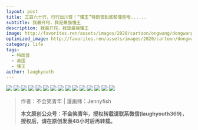 ```yaml
---
layout: post
title: 三百六十行，行行出川普！“懂王”特朗普到底都懂些啥......
subtitle: 我最开窍，我是最强懂王
description: 我最开窍，我是最强懂王
image: http://favorites.ren/assets/images/2020/cartoon/ongwang/dongwang00.jpeg
optimized_image: http://favorites.ren/assets/images/2020/cartoon/dongwang/dongwang00.jpeg
category: life
tags:
  - 特朗普
  - 美国
  - 懂王
author: laughyouth
---
```


![](http://favorites.ren/assets/images/2020/cartoon/dongwang/dongwang01.jpg)
![](http://favorites.ren/assets/images/2020/cartoon/dongwang/dongwang02.jpg)
![](http://favorites.ren/assets/images/2020/cartoon/dongwang/dongwang03.jpg)
![](http://favorites.ren/assets/images/2020/cartoon/dongwang/dongwang04.jpg)
![](http://favorites.ren/assets/images/2020/cartoon/dongwang/dongwang05.jpg)
![](http://favorites.ren/assets/images/2020/cartoon/dongwang/dongwang06.jpg)
![](http://favorites.ren/assets/images/2020/cartoon/dongwang/dongwang07.jpg)
![](http://favorites.ren/assets/images/2020/cartoon/dongwang/dongwang08.jpg)
![](http://favorites.ren/assets/images/2020/cartoon/dongwang/dongwang09.jpg)
![](http://favorites.ren/assets/images/2020/cartoon/dongwang/dongwang10.jpg)
![](http://favorites.ren/assets/images/2020/cartoon/dongwang/dongwang11.jpg)
![](http://favorites.ren/assets/images/2020/cartoon/dongwang/dongwang12.jpg)
![](http://favorites.ren/assets/images/2020/cartoon/dongwang/dongwang13.jpg)
![](http://favorites.ren/assets/images/2020/cartoon/dongwang/dongwang14.jpg)
![](http://favorites.ren/assets/images/2020/cartoon/dongwang/dongwang15.jpg)

>作者：不会笑青年 | 漫画师：Jennyfish
>
>**本文原创公众号：不会笑青年，授权转载请联系微信(laughyouth369)，授权后，请在原创发表48小时后再转载。**


